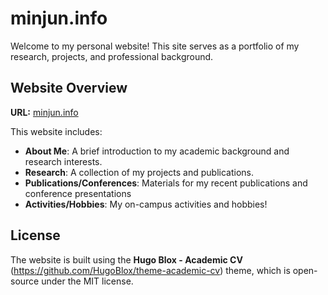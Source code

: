 # minjun.info

Welcome to my personal website! This site serves as a portfolio of my research, projects, and professional background.

## Website Overview
**URL:** [minjun.info](https://minjun.info)

This website includes:
- **About Me**: A brief introduction to my academic background and research interests.
- **Research**: A collection of my projects and publications.
- **Publications/Conferences**: Materials for my recent publications and conference presentations
-  **Activities/Hobbies**: My on-campus activities and hobbies!

## License
The website is built using the **Hugo Blox - Academic CV** (https://github.com/HugoBlox/theme-academic-cv) theme, which is open-source under the MIT license. 
